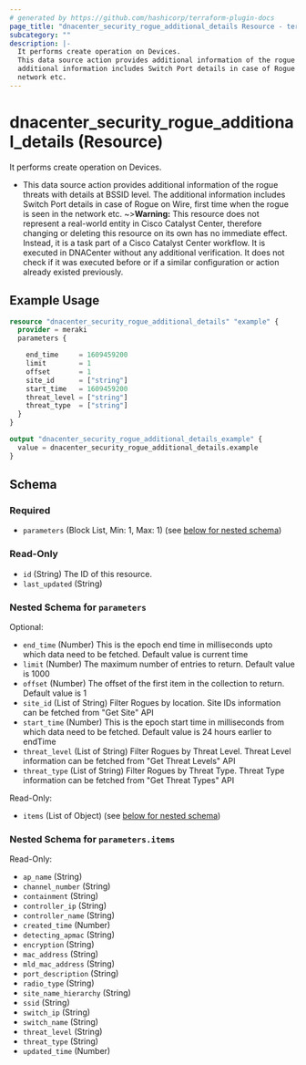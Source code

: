 ```yaml
---
# generated by https://github.com/hashicorp/terraform-plugin-docs
page_title: "dnacenter_security_rogue_additional_details Resource - terraform-provider-dnacenter"
subcategory: ""
description: |-
  It performs create operation on Devices.
  This data source action provides additional information of the rogue threats with details at BSSID level. The
  additional information includes Switch Port details in case of Rogue on Wire, first time when the rogue is seen in the
  network etc.
---
```


# dnacenter_security_rogue_additional_details (Resource)

It performs create operation on Devices.

- This data source action provides additional information of the rogue threats with details at BSSID level. The
additional information includes Switch Port details in case of Rogue on Wire, first time when the rogue is seen in the
network etc.
~>**Warning:**
This resource does not represent a real-world entity in Cisco Catalyst Center, therefore changing or deleting this resource on its own has no immediate effect.
Instead, it is a task part of a Cisco Catalyst Center workflow. It is executed in DNACenter without any additional verification. It does not check if it was executed before or if a similar configuration or action already existed previously.

## Example Usage

```terraform
resource "dnacenter_security_rogue_additional_details" "example" {
  provider = meraki
  parameters {

    end_time     = 1609459200
    limit        = 1
    offset       = 1
    site_id      = ["string"]
    start_time   = 1609459200
    threat_level = ["string"]
    threat_type  = ["string"]
  }
}

output "dnacenter_security_rogue_additional_details_example" {
  value = dnacenter_security_rogue_additional_details.example
}
```

<!-- schema generated by tfplugindocs -->
## Schema

### Required

- `parameters` (Block List, Min: 1, Max: 1) (see [below for nested schema](#nestedblock--parameters))

### Read-Only

- `id` (String) The ID of this resource.
- `last_updated` (String)

<a id="nestedblock--parameters"></a>
### Nested Schema for `parameters`

Optional:

- `end_time` (Number) This is the epoch end time in milliseconds upto which data need to be fetched. Default value is current time
- `limit` (Number) The maximum number of entries to return. Default value is 1000
- `offset` (Number) The offset of the first item in the collection to return. Default value is 1
- `site_id` (List of String) Filter Rogues by location. Site IDs information can be fetched from "Get Site" API
- `start_time` (Number) This is the epoch start time in milliseconds from which data need to be fetched. Default value is 24 hours earlier to endTime
- `threat_level` (List of String) Filter Rogues by Threat Level. Threat Level information can be fetched from "Get Threat Levels" API
- `threat_type` (List of String) Filter Rogues by Threat Type. Threat Type information can be fetched from "Get Threat Types" API

Read-Only:

- `items` (List of Object) (see [below for nested schema](#nestedatt--parameters--items))

<a id="nestedatt--parameters--items"></a>
### Nested Schema for `parameters.items`

Read-Only:

- `ap_name` (String)
- `channel_number` (String)
- `containment` (String)
- `controller_ip` (String)
- `controller_name` (String)
- `created_time` (Number)
- `detecting_apmac` (String)
- `encryption` (String)
- `mac_address` (String)
- `mld_mac_address` (String)
- `port_description` (String)
- `radio_type` (String)
- `site_name_hierarchy` (String)
- `ssid` (String)
- `switch_ip` (String)
- `switch_name` (String)
- `threat_level` (String)
- `threat_type` (String)
- `updated_time` (Number)
